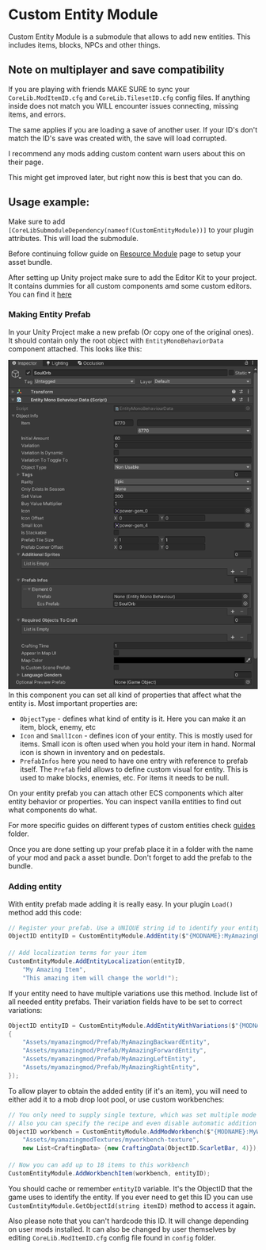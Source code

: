 # Custom Entity Module
Custom Entity Module is a submodule that allows to add new entities. This includes items, blocks, NPCs and other things. 

## Note on multiplayer and save compatibility
If you are playing with friends MAKE SURE to sync your `CoreLib.ModItemID.cfg` and `CoreLib.TilesetID.cfg` config files. If anything inside does not match you WILL encounter issues connecting, missing items, and errors.

The same applies if you are loading a save of another user. If your ID's don't match the ID's save was created with, the save will load corrupted.

I recommend any mods adding custom content warn users about this on their page.

This might get improved later, but right now this is best that you can do.

## Usage example:
Make sure to add `[CoreLibSubmoduleDependency(nameof(CustomEntityModule))]` to your plugin attributes. This will load the submodule.

Before continuing follow guide on [Resource Module](../ModResources/README.md) page to setup your asset bundle.

After setting up Unity project make sure to add the Editor Kit to your project. It contains dummies for all custom components amd some custom editors. You can find it [here](../../../EditorKit/)

### Making Entity Prefab
In your Unity Project make a new prefab (Or copy one of the original ones). It should contain only the root object with `EntityMonoBehaviorData` component attached. This looks like this:

![EntityMonoBehaviorData In Unity Editor](./documentation/EntityMonoBehaviorData.png)<br>
In this component you can set all kind of properties that affect what the entity is. Most important properties are:

- `ObjectType` - defines what kind of entity is it. Here you can make it an item, block, enemy, etc
- `Icon` and `SmallIcon` - defines icon of your entity. This is mostly used for items. Small icon is often used when you hold your item in hand. Normal icon is shown in inventory and on pedestals.
- `PrefabInfos` here you need to have one entry with reference to prefab itself. The `Prefab` field allows to define custom visual for entity. This is used to make blocks, enemies, etc. For items it needs to be null.

On your entity prefab you can attach other ECS components which alter entity behavior or properties. You can inspect vanilla entities to find out what components do what.

For more specific guides on different types of custom entities check [guides](Guides/) folder.

Once you are done setting up your prefab place it in a folder with the name of your mod and pack a asset bundle. Don't forget to add the prefab to the bundle.

### Adding entity

With entity prefab made adding it is really easy. In your plugin `Load()` method add this code:
```c#
// Register your prefab. Use a UNIQUE string id to identify your entity. I recommend to include your mod name in the ID.
ObjectID entityID = CustomEntityModule.AddEntity($"{MODNAME}:MyAmazingEntity", "Assets/myamazingmod/Prefab/MyAmazingEntity");

// Add localization terms for your item
CustomEntityModule.AddEntityLocalization(entityID,
    "My Amazing Item",
    "This amazing item will change the world!");
```

If your entity need to have multiple variations use this method. Include list of all needed entity prefabs. Their variation fields have to be set to correct variations:
```csharp
ObjectID entityID = CustomEntityModule.AddEntityWithVariations($"{MODNAME}:MyAmazingEntity", new[]
{
    "Assets/myamazingmod/Prefab/MyAmazingBackwardEntity",
    "Assets/myamazingmod/Prefab/MyAmazingForwardEntity",
    "Assets/myamazingmod/Prefab/MyAmazingLeftEntity",
    "Assets/myamazingmod/Prefab/MyAmazingRightEntity",
});
```

To allow player to obtain the added entity (if it's an item), you will need to either add it to a mob drop loot pool, or use custom workbenches:
```csharp
// You only need to supply single texture, which was set multiple mode
// Also you can specify the recipe and even disable automatic addition to root mod workbenches
ObjectID workbench = CustomEntityModule.AddModWorkbench($"{MODNAME}:MyWorkbench",
    "Assets/myamazingmodTextures/myworkbench-texture", 
    new List<CraftingData> {new CraftingData(ObjectID.ScarletBar, 4)});

// Now you can add up to 18 items to this workbench
CustomEntityModule.AddWorkbenchItem(workbench, entityID);
```

You should cache or remember `entityID` variable. It's the ObjectID that the game uses to identify the entity.
If you ever need to get this ID you can use `CustomEntityModule.GetObjectId(string itemID)` method to access it again.

Also please note that you can't hardcode this ID. It will change depending on user mods installed. It can also be changed by user themselves by editing `CoreLib.ModItemID.cfg` config file found in `config` folder.